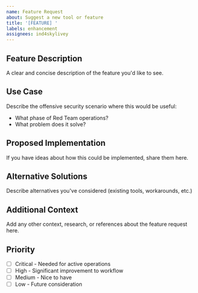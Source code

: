 ```yaml
---
name: Feature Request
about: Suggest a new tool or feature
title: '[FEATURE] '
labels: enhancement
assignees: ind4skylivey
---
```


## Feature Description

A clear and concise description of the feature you'd like to see.

## Use Case

Describe the offensive security scenario where this would be useful:
- What phase of Red Team operations?
- What problem does it solve?

## Proposed Implementation

If you have ideas about how this could be implemented, share them here.

## Alternative Solutions

Describe alternatives you've considered (existing tools, workarounds, etc.)

## Additional Context

Add any other context, research, or references about the feature request here.

## Priority

- [ ] Critical - Needed for active operations
- [ ] High - Significant improvement to workflow
- [ ] Medium - Nice to have
- [ ] Low - Future consideration
